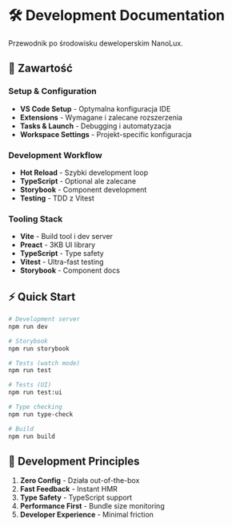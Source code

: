 # 🛠️ Development Documentation

Przewodnik po środowisku deweloperskim NanoLux.

## 📑 Zawartość

### Setup & Configuration
- **VS Code Setup** - Optymalna konfiguracja IDE
- **Extensions** - Wymagane i zalecane rozszerzenia
- **Tasks & Launch** - Debugging i automatyzacja
- **Workspace Settings** - Projekt-specific konfiguracja

### Development Workflow
- **Hot Reload** - Szybki development loop
- **TypeScript** - Optional ale zalecane
- **Storybook** - Component development
- **Testing** - TDD z Vitest

### Tooling Stack
- **Vite** - Build tool i dev server
- **Preact** - 3KB UI library
- **TypeScript** - Type safety
- **Vitest** - Ultra-fast testing
- **Storybook** - Component docs

## ⚡ Quick Start

```bash
# Development server
npm run dev

# Storybook
npm run storybook

# Tests (watch mode)
npm run test

# Tests (UI)
npm run test:ui

# Type checking
npm run type-check

# Build
npm run build
```

## 🎯 Development Principles

1. **Zero Config** - Działa out-of-the-box
2. **Fast Feedback** - Instant HMR
3. **Type Safety** - TypeScript support
4. **Performance First** - Bundle size monitoring
5. **Developer Experience** - Minimal friction
